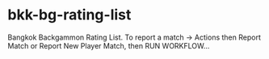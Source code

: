 # bkk-bg-rating-list
Bangkok Backgammon Rating List. To report a match -> Actions then Report Match or Report New Player Match, then RUN WORKFLOW...
